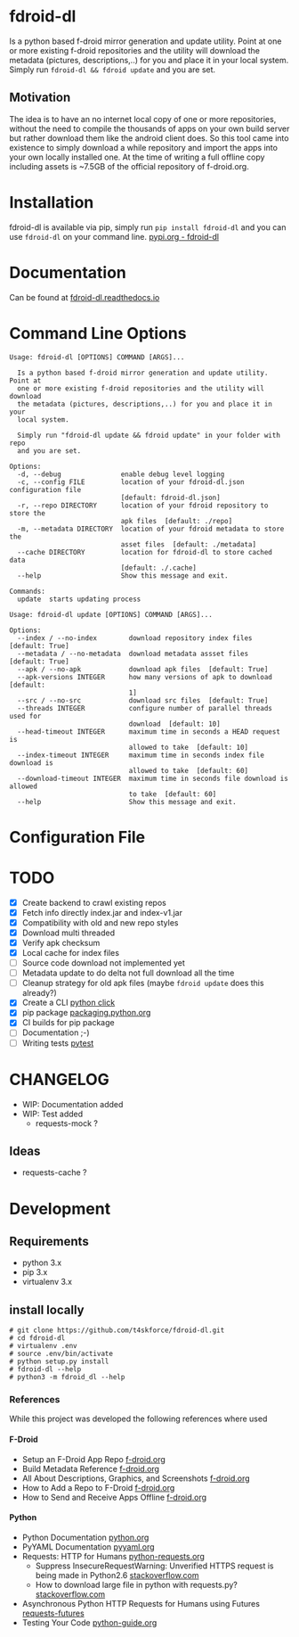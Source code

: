 # fdroid-dl
Is a python based f-droid mirror generation and update utility. Point at one or more existing f-droid repositories and the utility will download the metadata (pictures, descriptions,..) for you and place it in your local system. Simply run ```fdroid-dl && fdroid update``` and you are set.

## Motivation
The idea is to have an no internet local copy of one or more repositories, without the need to compile the thousands of apps on your own build server but rather download them like the android client does. So this tool came into existence to simply download a while repository and import the apps into your own locally installed one. At the time of writing a full offline copy including assets is ~7.5GB of the official repository of f-droid.org.

# Installation
fdroid-dl is available via pip, simply run ```pip install fdroid-dl``` and you can use ```fdroid-dl``` on your command line. [pypi.org - fdroid-dl](https://pypi.org/project/fdroid-dl/)

# Documentation
Can be found at [fdroid-dl.readthedocs.io](https://fdroid-dl.readthedocs.io/en/latest/)

# Command Line Options
```
Usage: fdroid-dl [OPTIONS] COMMAND [ARGS]...

  Is a python based f-droid mirror generation and update utility. Point at
  one or more existing f-droid repositories and the utility will download
  the metadata (pictures, descriptions,..) for you and place it in your
  local system.

  Simply run "fdroid-dl update && fdroid update" in your folder with repo
  and you are set.

Options:
  -d, --debug               enable debug level logging
  -c, --config FILE         location of your fdroid-dl.json configuration file
                            [default: fdroid-dl.json]
  -r, --repo DIRECTORY      location of your fdroid repository to store the
                            apk files  [default: ./repo]
  -m, --metadata DIRECTORY  location of your fdroid metadata to store the
                            asset files  [default: ./metadata]
  --cache DIRECTORY         location for fdroid-dl to store cached data
                            [default: ./.cache]
  --help                    Show this message and exit.

Commands:
  update  starts updating process
```
```
Usage: fdroid-dl update [OPTIONS] COMMAND [ARGS]...

Options:
  --index / --no-index        download repository index files  [default: True]
  --metadata / --no-metadata  download metadata assset files  [default: True]
  --apk / --no-apk            download apk files  [default: True]
  --apk-versions INTEGER      how many versions of apk to download  [default:
                              1]
  --src / --no-src            download src files  [default: True]
  --threads INTEGER           configure number of parallel threads used for
                              download  [default: 10]
  --head-timeout INTEGER      maximum time in seconds a HEAD request is
                              allowed to take  [default: 10]
  --index-timeout INTEGER     maximum time in seconds index file download is
                              allowed to take  [default: 60]
  --download-timeout INTEGER  maximum time in seconds file download is allowed
                              to take  [default: 60]
  --help                      Show this message and exit.
```

# Configuration File

# TODO
- [x] Create backend to crawl existing repos
- [x] Fetch info directly index.jar and index-v1.jar
- [x] Compatibility with old and new repo styles
- [x] Download multi threaded
- [x] Verify apk checksum
- [x] Local cache for index files
- [ ] Source code download not implemented yet
- [ ] Metadata update to do delta not full download all the time
- [ ] Cleanup strategy for old apk files (maybe ```fdroid update``` does this already?)
- [x] Create a CLI [python click](http://click.pocoo.org/5/)
- [x] pip package [packaging.python.org](https://packaging.python.org/tutorials/packaging-projects/)
- [x] CI builds for pip package
- [ ] Documentation ;-)
- [ ] Writing tests [pytest](https://docs.pytest.org/en/latest/)

# CHANGELOG
- WIP: Documentation added
- WIP: Test added
  - requests-mock ?

## Ideas
- requests-cache ?

# Development
## Requirements
* python 3.x
* pip 3.x
* virtualenv 3.x

## install locally
```
# git clone https://github.com/t4skforce/fdroid-dl.git
# cd fdroid-dl
# virtualenv .env
# source .env/bin/activate
# python setup.py install
# fdroid-dl --help
# python3 -m fdroid_dl --help
```

### References
While this project was developed the following references where used

#### F-Droid
* Setup an F-Droid App Repo [f-droid.org](https://f-droid.org/en/docs/Setup_an_F-Droid_App_Repo/)
* Build Metadata Reference [f-droid.org](https://f-droid.org/en/docs/Build_Metadata_Reference/)
* All About Descriptions, Graphics, and Screenshots [f-droid.org](https://f-droid.org/en/docs/All_About_Descriptions_Graphics_and_Screenshots/)
* How to Add a Repo to F-Droid [f-droid.org](https://f-droid.org/en/tutorials/add-repo/)
* How to Send and Receive Apps Offline [f-droid.org](https://f-droid.org/en/tutorials/swap/)

#### Python
* Python Documentation [python.org](https://docs.python.org/3/)
* PyYAML Documentation [pyyaml.org](https://pyyaml.org/wiki/PyYAMLDocumentation)
* Requests: HTTP for Humans [python-requests.org](http://docs.python-requests.org/en/master/)
  * Suppress InsecureRequestWarning: Unverified HTTPS request is being made in Python2.6  [stackoverflow.com](https://stackoverflow.com/questions/27981545/suppress-insecurerequestwarning-unverified-https-request-is-being-made-in-pytho)
  * How to download large file in python with requests.py? [stackoverflow.com](https://stackoverflow.com/questions/16694907/how-to-download-large-file-in-python-with-requests-py)
* Asynchronous Python HTTP Requests for Humans using Futures [requests-futures](https://github.com/ross/requests-futures)
* Testing Your Code [python-guide.org](https://docs.python-guide.org/writing/tests/)
